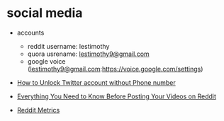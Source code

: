 # social media

* accounts
  * reddit username: lestimothy
  * quora usrename: lestimothy9@gmail.com
  * google voice (lestimothy9@gmail.com:https://voice.google.com/settings)

* [How to Unlock Twitter account without Phone number](https://technology.smartzworld.com/how-to-unlock-twitter-account-without-phone-number/)
* [Everything You Need to Know Before Posting Your Videos on Reddit](https://www.premiumbeat.com/blog/publishing-videos-on-reddit/)
* [Reddit Metrics](http://redditmetrics.com/top)
